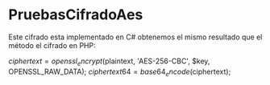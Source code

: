 # PruebasCifradoAes

Este cifrado esta implementado en C# obtenemos el mismo resultado que el método el cifrado en PHP:

$ciphertext = openssl_encrypt($plaintext, 'AES-256-CBC', $key, OPENSSL_RAW_DATA);
$ciphertext64 = base64_encode($ciphertext);
